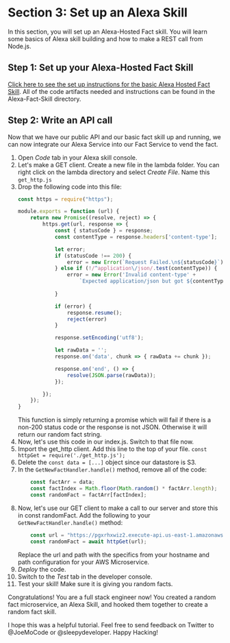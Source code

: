 # Section 3: Set up an Alexa Skill

In this section, you will set up an Alexa-Hosted Fact skill. You will learn some basics of Alexa skill building and how to make a REST call from Node.js.

## Step 1: Set up your Alexa-Hosted Fact Skill

[Click here to see the set up instructions for the basic Alexa Hosted Fact Skill](./Alexa-Fact-Skill). All of the code artifacts needed and instructions can be found in the Alexa-Fact-Skill directory.

## Step 2: Write an API call

Now that we have our public API and our basic fact skill up and running, we can now integrate our Alexa Service into our Fact Service to vend the fact.

1. Open *Code* tab in your Alexa skill console. 
2. Let's make a GET client. Create a new file in the lambda folder. You can right click on the lambda directory and select *Create File*. Name this `get_http.js`
3. Drop the following code into this file:
    ```javascript
    const https = require("https");

    module.exports = function (url) {
        return new Promise((resolve, reject) => {
            https.get(url, response => {
                const { statusCode } = response;
                const contentType = response.headers['content-type'];

                let error;
                if (statusCode !== 200) {
                    error = new Error(`Request Failed.\n${statusCode}`);
                } else if (!/^application\/json/.test(contentType)) {
                    error = new Error('Invalid content-type' + 
                        `Expected application/json but got ${contentType}`);
                    
                }

                if (error) {
                    response.resume();
                    reject(error)
                }

                response.setEncoding('utf8');

                let rawData = '';
                response.on('data', chunk => { rawData += chunk });

                response.on('end', () => {
                    resolve(JSON.parse(rawData));
                });

            });
        });
    }
    ```
    This function is simply returning a promise which will fail if there is a non-200 status code or the response is not JSON. Otherwise it will return our random fact string.
4. Now, let's use this code in our index.js. Switch to that file now.
5. Import the get_http client. Add this line to the top of your file. `const httpGet = require('./get_http.js');`
6. Delete the `const data = [...]` object since our datastore is S3.
7. In the `GetNewFactHandler.handle()` method, remove all of the code:
    ```javascript
        const factArr = data;
        const factIndex = Math.floor(Math.random() * factArr.length);
        const randomFact = factArr[factIndex];
    ```
8. Now, let's use our GET client to make a call to our server and store this in const randomFact. Add the following to your `GetNewFactHandler.handle()` method:
    ```javascript
        const url = "https://pgxrhxwiz2.execute-api.us-east-1.amazonaws.com/staging/fact";
        const randomFact = await httpGet(url);
    ```
    Replace the url and path with the specifics from your hostname and path configuration for your AWS Microservice.
9. *Deploy* the code.
10. Switch to the *Test* tab in the developer console. 
11. Test your skill! Make sure it is giving you random facts.

Congratulations! You are a full stack engineer now! You created a random fact microservice, an Alexa Skill, and hooked them together to create a random fact skill. 

I hope this was a helpful tutorial. Feel free to send feedback on Twitter to @JoeMoCode or @sleepydeveloper. Happy Hacking!
